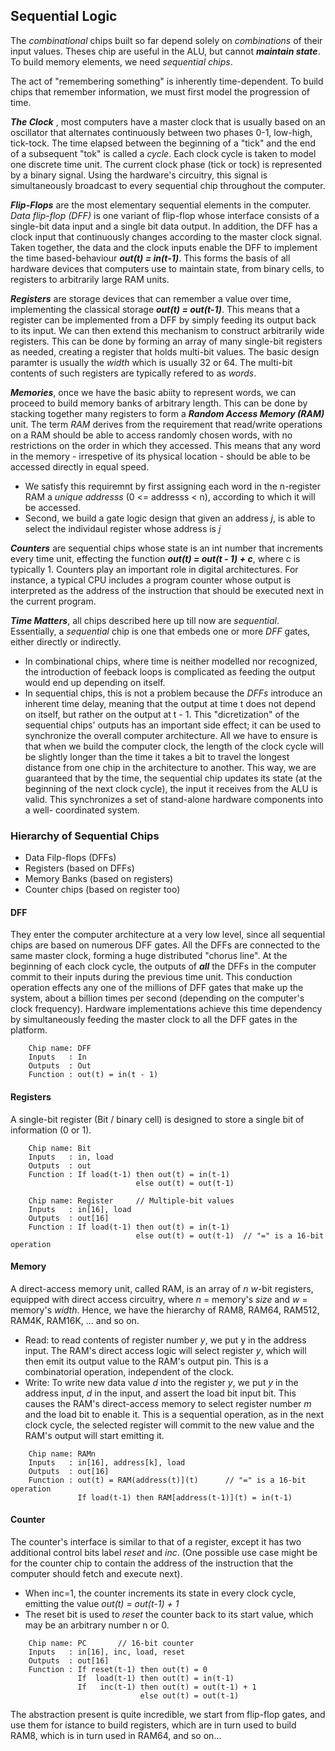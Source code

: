 ## Sequential Logic

The *combinational* chips built so far depend solely on *combinations* of
their input values. Theses chip are useful in the ALU, but cannot
***maintain state***. To build memory elements, we need *sequential chips*.

The act of "remembering something" is inherently time-dependent. To build
chips that remember information, we must first model the progression of time.

***The Clock*** , most computers have a master clock that is usually based on
an oscillator that alternates continuously between two phases 0-1, low-high,
tick-tock. The time elapsed between the beginning of a "tick" and the end of
a subsequent "tok" is called a *cycle*. Each clock cycle is taken to model
one discrete time unit. The current clock phase (tick or tock) is represented
by a binary signal. Using the hardware's circuitry, this signal is 
simultaneously broadcast to every sequential chip throughout the computer.

***Flip-Flops*** are the most elementary sequential elements in the computer.
*Data flip-flop (DFF)* is one variant of flip-flop whose interface consists
of a single-bit data input and a single bit data output. In addition, the 
DFF has a clock input that continuously changes according to the master clock
signal. Taken together, the data and the clock inputs enable the DFF to 
implement the time based-behaviour ***out(t) = in(t-1)***.
This forms the basis of all hardware devices that computers use to maintain
state, from binary cells, to registers to arbitrarily large RAM units.

***Registers*** are storage devices that can remember a value over time,
implementing the classical storage ***out(t) = out(t-1)***. This means that a
register can be implemented from a DFF by simply feeding its output back
to its input. We can then extend this mechanism to construct arbitrarily
wide registers. This can be done by forming an array of many single-bit
registers as needed, creating a register that holds multi-bit values. The basic
design paramter is usually the *width* which is usually 32 or 64. The multi-bit
contents of such registers are typically refered to as *words*.

***Memories***, once we have the basic abiity to represent words, we can proceed
to build memory banks of arbitrary length. This can be done by stacking together
many registers to form a ***Random Access Memory (RAM)*** unit. The term *RAM*
derives from the requirement that read/write operations on a RAM should be able
to access randomly chosen words, with no restrictions on the order in which
they accessed. This means that any word in the memory - irrespetive of its 
physical location - should be able to be accessed directly in equal speed.
- We satisfy this requiremnt by first assigning each word in the n-register RAM a *unique addresss* (0 <= addresss < n), according to which it will be accessed.
- Second, we build a gate logic design that given an address *j*, is able to select the individaul register whose address is *j*

***Counters*** are sequential chips whose state is an int number that increments
every time unit, effecting the function ***out(t) = out(t - 1) + c***, where c
is typically 1. Counters play an important role in digital architectures. For 
instance, a typical CPU includes a program counter whose output is interpreted
as the address of the instruction that should be executed next in the current
program.

***Time Matters***, all chips described here up till now are *sequential*. 
Essentially, a *sequential* chip is one that embeds one or more *DFF* gates,
either directly or indirectly. 
- In combinational chips, where time is neither modelled nor recognized, the introduction of feeback loops is complicated as feeding the output would end up depending on itself.
- In sequential chips, this is not a problem because the *DFFs* introduce an inherent time delay, meaning that the output at time t does not depend on itself, but rather on the output at t - 1.
This "dicretization" of the sequential chips' outputs has an important side
effect; it can be used to synchronize the overall computer architecture. All
we have to ensure is that when we build the computer clock, the length of the
clock cycle will be slightly longer than the time it takes a bit to travel the 
longest distance from one chip in the architecture to another. This way, we are
guaranteed that by the time, the sequential chip updates its state (at the 
beginning of the next clock cycle), the input it receives from the ALU is valid.
This synchronizes a set of stand-alone hardware components into a well-
coordinated system.


### Hierarchy of Sequential Chips
- Data Filp-flops (DFFs)
- Registers (based on DFFs)
- Memory Banks (based on registers)
- Counter chips (based on register too)

#### DFF
They enter the computer architecture at a very low level, since all sequential
chips are based on numerous DFF gates. All the DFFs are connected to the same
master clock, forming a huge distributed "chorus line". At the beginning of each
clock cycle, the outputs of ***all*** the DFFs in the computer commit to their
inputs during the previous time unit. This conduction operation effects any one
of the millions of DFF gates that make up the system, about a billion times 
per second (depending on the computer's clock frequency). Hardware implementations
achieve this time dependency by simultaneously feeding the master clock to all
the DFF gates in the platform.
```
    Chip name: DFF
    Inputs   : In
    Outputs  : Out
    Function : out(t) = in(t - 1)
```

#### Registers
A single-bit register (Bit / binary cell) is designed to store a single bit of
information (0 or 1). 
```
    Chip name: Bit
    Inputs   : in, load
    Outputs  : out
    Function : If load(t-1) then out(t) = in(t-1)
                            else out(t) = out(t-1)
```
```
    Chip name: Register     // Multiple-bit values
    Inputs   : in[16], load
    Outputs  : out[16]
    Function : If load(t-1) then out(t) = in(t-1)
                            else out(t) = out(t-1)  // "=" is a 16-bit operation
```

#### Memory
A direct-access memory unit, called RAM, is an array of *n w*-bit registers, 
equipped with direct access circuitry, where *n* = memory's *size* and *w* =
memory's *width*. Hence, we have the hierarchy of RAM8, RAM64, RAM512, RAM4K,
RAM16K, ... and so on.
- Read: to read contents of register number *y*, we put y in the address input.
The RAM's direct access logic will select register *y*, which will then emit its
output value to the RAM's output pin. This is a combinatorial operation,
independent of the clock.
- Write: To write new data value *d* into the register *y*, we put *y* in the
address input, *d* in the input, and assert the load bit input bit. This causes
the RAM's direct-access memory to select register number *m* and the load bit
to enable it. This is a sequential operation, as in the next clock cycle, the
selected register will commit to the new value and the RAM's output will start
emitting it.
```
    Chip name: RAMn
    Inputs   : in[16], address[k], load
    Outputs  : out[16]
    Function : out(t) = RAM(address(t)](t)      // "=" is a 16-bit operation
               If load(t-1) then RAM[address(t-1)](t) = in(t-1)
```

#### Counter
The counter's interface is similar to that of a register, except it has two
additional control bits label *reset* and *inc*. (One possible use case might
be for the counter chip to contain the address of the instruction that the
computer should fetch and execute next).
- When inc=1, the counter increments its state in every clock cycle, emitting
the value *out(t) = out(t-1) + 1*
- The reset bit is used to *reset* the counter back to its start value, which
may be an arbitrary number n or 0.

```
    Chip name: PC       // 16-bit counter
    Inputs   : in[16], inc, load, reset
    Outputs  : out[16]
    Function : If reset(t-1) then out(t) = 0
               If  load(t-1) then out(t) = in(t-1)
               If   inc(t-1) then out(t) = out(t-1) + 1
                             else out(t) = out(t-1)
```


The abstraction present is quite incredible, we start from flip-flop gates, and
use them for istance to build registers, which are in turn used to build RAM8,
which is in turn used in RAM64, and so on...
